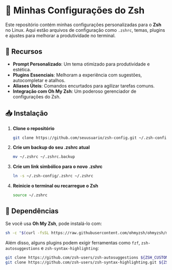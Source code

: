 # 📜 Minhas Configurações do Zsh

Este repositório contém minhas configurações personalizadas para o **Zsh** no Linux. Aqui estão arquivos de configuração como `.zshrc`, temas, plugins e ajustes para melhorar a produtividade no terminal.

## 🚀 Recursos
- **Prompt Personalizado**: Um tema otimizado para produtividade e estética.
- **Plugins Essenciais**: Melhoram a experiência com sugestões, autocompletar e atalhos.
- **Aliases Úteis**: Comandos encurtados para agilizar tarefas comuns.
- **Integração com Oh My Zsh**: Um poderoso gerenciador de configurações do Zsh.

## 📥 Instalação

1. **Clone o repositório**
   ```bash
   git clone https://github.com/seuusuario/zsh-config.git ~/.zsh-config
   ```
2. **Crie um backup do seu .zshrc atual**
   ```bash
   mv ~/.zshrc ~/.zshrc.backup
   ```
3. **Crie um link simbólico para o novo .zshrc**
   ```bash
   ln -s ~/.zsh-config/.zshrc ~/.zshrc
   ```
4. **Reinicie o terminal ou recarregue o Zsh**
   ```bash
   source ~/.zshrc
   ```

## 🔧 Dependências

Se você usa **Oh My Zsh**, pode instalá-lo com:
```bash
sh -c "$(curl -fsSL https://raw.githubusercontent.com/ohmyzsh/ohmyzsh/master/tools/install.sh)"
```

Além disso, alguns plugins podem exigir ferramentas como `fzf`, `zsh-autosuggestions` e `zsh-syntax-highlighting`:
```bash
git clone https://github.com/zsh-users/zsh-autosuggestions ${ZSH_CUSTOM:-~/.oh-my-zsh/custom}/plugins/zsh-autosuggestions
git clone https://github.com/zsh-users/zsh-syntax-highlighting.git ${ZSH_CUSTOM:-~/.oh-my-zsh/custom}/plugins/zsh-syntax-highlighting
```


